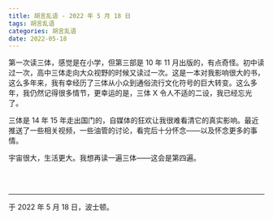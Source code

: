 ```yaml
---
title: 胡言乱语 - 2022 年 5 月 18 日
tags: 胡言乱语
categories: 胡言乱语
date: 2022-05-18
---
```


第一次读三体，感觉是在小学，但第三部是 10 年 11 月出版的，有点奇怪。初中读过一次，高中三体走向大众视野的时候又读过一次。这是一本对我影响很大的书，这么多年来，我有幸经历了三体从小众到通俗流行文化符号的巨大转变。这么多年，我仍然记得很多情节，更幸运的是，三体 X 令人不适的二设，我已经忘光了。

三体是 14 年 15 年走出国门的，自媒体的狂欢让我很难看清它的真实影响。最近推送了一些相关视频，一些油管的讨论，看完后十分怀念——以及怀念更多的事情。

宇宙很大，生活更大。我想再读一遍三体——这会是第四遍。

<br>

<br>

------

于 2022 年 5 月 18 日，波士顿。
